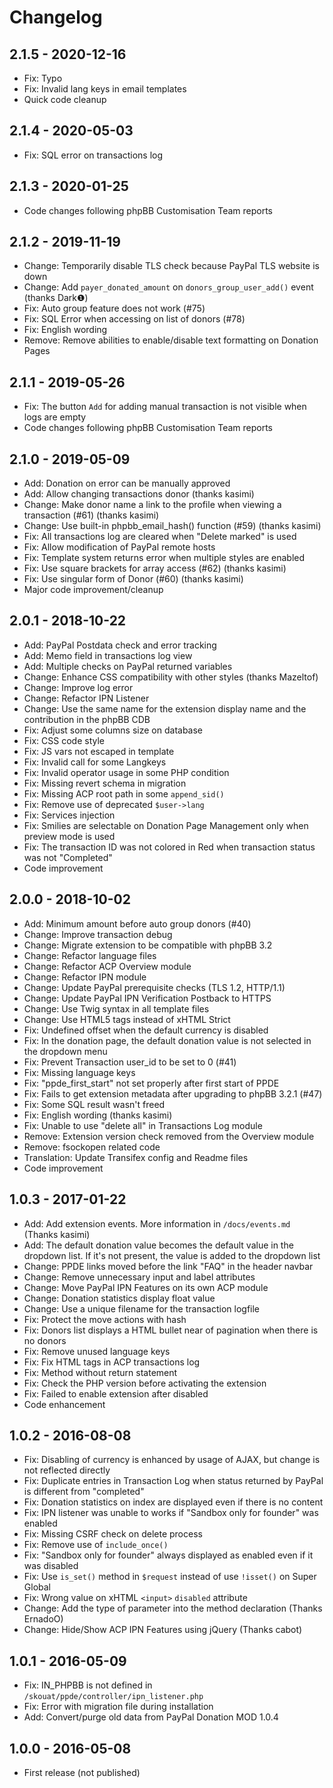 # Changelog
## 2.1.5 - 2020-12-16
  - Fix: Typo
  - Fix: Invalid lang keys in email templates
  - Quick code cleanup

## 2.1.4 - 2020-05-03
  - Fix: SQL error on transactions log

## 2.1.3 - 2020-01-25
  - Code changes following phpBB Customisation Team reports

## 2.1.2 - 2019-11-19
  - Change: Temporarily disable TLS check because PayPal TLS website is down  
  - Change: Add `payer_donated_amount` on `donors_group_user_add()` event (thanks Dark❶)
  - Fix: Auto group feature does not work (#75)
  - Fix: SQL Error when accessing on list of donors (#78)
  - Fix: English wording 
  - Remove: Remove abilities to enable/disable text formatting on Donation Pages

## 2.1.1 - 2019-05-26
  - Fix: The button `Add` for adding manual transaction is not visible when logs are empty
  - Code changes following phpBB Customisation Team reports

## 2.1.0 - 2019-05-09
  - Add: Donation on error can be manually approved
  - Add: Allow changing transactions donor (thanks kasimi)
  - Change: Make donor name a link to the profile when viewing a transaction (#61) (thanks kasimi)
  - Change: Use built-in phpbb_email_hash() function (#59) (thanks kasimi)
  - Fix: All transactions log are cleared when "Delete marked" is used
  - Fix: Allow modification of PayPal remote hosts
  - Fix: Template system returns error when multiple styles are enabled
  - Fix: Use square brackets for array access (#62) (thanks kasimi)
  - Fix: Use singular form of Donor (#60) (thanks kasimi)
  - Major code improvement/cleanup

## 2.0.1 - 2018-10-22
  - Add: PayPal Postdata check and error tracking
  - Add: Memo field in transactions log view
  - Add: Multiple checks on PayPal returned variables
  - Change: Enhance CSS compatibility with other styles (thanks Mazeltof)
  - Change: Improve log error
  - Change: Refactor IPN Listener
  - Change: Use the same name for the extension display name and the contribution in the phpBB CDB
  - Fix: Adjust some columns size on database
  - Fix: CSS code style
  - Fix: JS vars not escaped in template
  - Fix: Invalid call for some Langkeys
  - Fix: Invalid operator usage in some PHP condition
  - Fix: Missing revert schema in migration
  - Fix: Missing ACP root path in some `append_sid()`
  - Fix: Remove use of deprecated `$user->lang`
  - Fix: Services injection
  - Fix: Smilies are selectable on Donation Page Management only when preview mode is used
  - Fix: The transaction ID was not colored in Red when transaction status was not "Completed"
  - Code improvement

## 2.0.0 - 2018-10-02
  - Add: Minimum amount before auto group donors (#40)
  - Change: Improve transaction debug
  - Change: Migrate extension to be compatible with phpBB 3.2
  - Change: Refactor language files
  - Change: Refactor ACP Overview module
  - Change: Refactor IPN module
  - Change: Update PayPal prerequisite checks (TLS 1.2, HTTP/1.1)
  - Change: Update PayPal IPN Verification Postback to HTTPS
  - Change: Use Twig syntax in all template files
  - Change: Use HTML5 tags instead of xHTML Strict
  - Fix: Undefined offset when the default currency is disabled
  - Fix: In the donation page, the default donation value is not selected in the dropdown menu
  - Fix: Prevent Transaction user_id to be set to 0 (#41)
  - Fix: Missing language keys
  - Fix: "ppde_first_start" not set properly after first start of PPDE
  - Fix: Fails to get extension metadata after upgrading to phpBB 3.2.1 (#47)
  - Fix: Some SQL result wasn't freed
  - Fix: English wording (thanks kasimi)
  - Fix: Unable to use "delete all" in Transactions Log module
  - Remove: Extension version check removed from the Overview module
  - Remove: fsockopen related code
  - Translation: Update Transifex config and Readme files
  - Code improvement

## 1.0.3 - 2017-01-22
  - Add: Add extension events. More information in `/docs/events.md` (Thanks kasimi)
  - Add: The default donation value becomes the default value in the dropdown list. If it's not present, the value is added to the dropdown list
  - Change: PPDE links moved before the link "FAQ" in the header navbar
  - Change: Remove unnecessary input and label attributes
  - Change: Move PayPal IPN Features on its own ACP module
  - Change: Donation statistics display float value
  - Change: Use a unique filename for the transaction logfile
  - Fix: Protect the move actions with hash
  - Fix: Donors list displays a HTML bullet near of pagination when there is no donors
  - Fix: Remove unused language keys
  - Fix: Fix HTML tags in ACP transactions log
  - Fix: Method without return statement
  - Fix: Check the PHP version before activating the extension
  - Fix: Failed to enable extension after disabled
  - Code enhancement

## 1.0.2 - 2016-08-08
  - Fix: Disabling of currency is enhanced by usage of AJAX, but change is not reflected directly
  - Fix: Duplicate entries in Transaction Log when status returned by PayPal is different from "completed"
  - Fix: Donation statistics on index are displayed even if there is no content
  - Fix: IPN listener was unable to works if "Sandbox only for founder" was enabled
  - Fix: Missing CSRF check on delete process
  - Fix: Remove use of `include_once()`
  - Fix: "Sandbox only for founder" always displayed as enabled even if it was disabled
  - Fix: Use `is_set()` method in `$request` instead of use `!isset()` on Super Global
  - Fix: Wrong value on xHTML `<input>` `disabled` attribute
  - Change: Add the type of parameter into the method declaration (Thanks ErnadoO)
  - Change: Hide/Show ACP IPN Features using jQuery (Thanks cabot)

## 1.0.1 - 2016-05-09
  - Fix: IN_PHPBB is not defined in `/skouat/ppde/controller/ipn_listener.php`
  - Fix: Error with migration file during installation
  - Add: Convert/purge old data from PayPal Donation MOD 1.0.4

## 1.0.0 - 2016-05-08
  - First release (not published)
